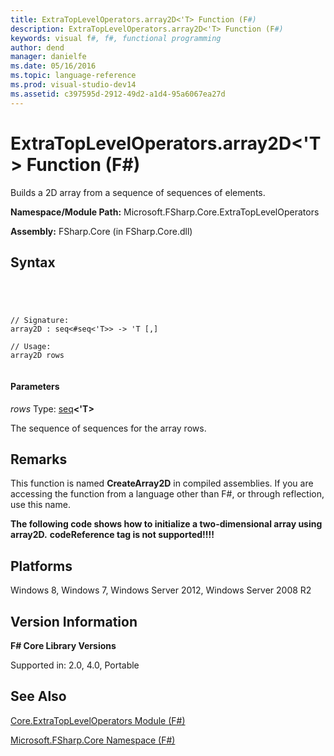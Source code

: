 ```yaml
---
title: ExtraTopLevelOperators.array2D<'T> Function (F#)
description: ExtraTopLevelOperators.array2D<'T> Function (F#)
keywords: visual f#, f#, functional programming
author: dend
manager: danielfe
ms.date: 05/16/2016
ms.topic: language-reference
ms.prod: visual-studio-dev14
ms.assetid: c397595d-2912-49d2-a1d4-95a6067ea27d 
---
```


# ExtraTopLevelOperators.array2D<'T> Function (F#)

Builds a 2D array from a sequence of sequences of elements.

**Namespace/Module Path:** Microsoft.FSharp.Core.ExtraTopLevelOperators

**Assembly:** FSharp.Core (in FSharp.Core.dll)


## Syntax



```




// Signature:
array2D : seq<#seq<'T>> -> 'T [,]

// Usage:
array2D rows


```





#### Parameters
*rows*
Type: [seq](http://msdn.microsoft.com/en-us/library/2f0c87c6-8a0d-4d33-92a6-10d1d037ce75)**&lt;'T&gt;**


The sequence of sequences for the array rows.




## Remarks
This function is named **CreateArray2D** in compiled assemblies. If you are accessing the function from a language other than F#, or through reflection, use this name.

**The following code shows how to initialize a two-dimensional array using array2D.**
<b>codeReference tag is not supported!!!!</b>
## Platforms
Windows 8, Windows 7, Windows Server 2012, Windows Server 2008 R2


## Version Information
**F# Core Library Versions**

Supported in: 2.0, 4.0, Portable




## See Also
[Core.ExtraTopLevelOperators Module &#40;F&#35;&#41;](Core.ExtraTopLevelOperators-Module-%5BFSharp%5D.md)

[Microsoft.FSharp.Core Namespace &#40;F&#35;&#41;](Microsoft.FSharp.Core-Namespace-%5BFSharp%5D.md)


